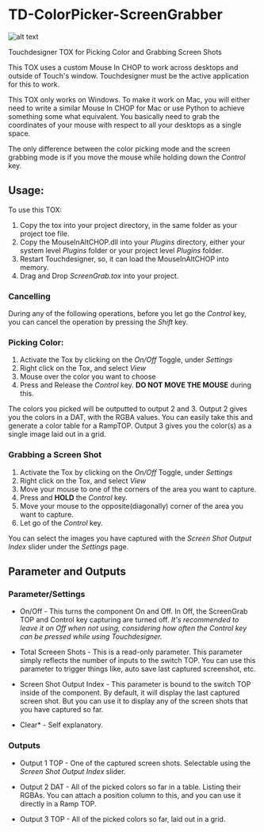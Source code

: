 # TD-ColorPicker-ScreenGrabber
 ![alt text](https://github.com/mourendxu/TD-ColorPicker-ScreenGrabber/blob/master/ScreenGrabber1.0.jpg "Screen Grabber Screen Shot")
 
 Touchdesigner TOX for Picking Color and Grabbing Screen Shots
 
 This TOX uses a custom Mouse In CHOP to work across desktops and outside of Touch's window. Touchdesigner must be the active application for this to work.
 
 This TOX only works on Windows. To make it work on Mac, you will either need to write a similar Mouse In CHOP for Mac or use Python to achieve something some what equivalent. You basically need to grab the coordinates of your mouse with respect to all your desktops as a single space.
 
 The only difference between the color picking mode and the screen grabbing mode is if you move the mouse while holding down the *Control* key.
 
 ## Usage:
 
 To use this TOX:
 1. Copy the tox into your project directory, in the same folder as your project toe file.
 2. Copy the MouseInAltCHOP.dll into your *Plugins* directory, either your system level *Plugins* folder or your project level *Plugins* folder.
 3. Restart Touchdesigner, so, it can load the MouseInAltCHOP into memory.
 4. Drag and Drop *ScreenGrab.tox* into your project.
 
 ### Cancelling
 
 During any of the following operations, before you let go the *Control* key, you can cancel the operation by pressing the *Shift* key.
 
 ### Picking Color:
 
 1. Activate the Tox by clicking on the *On/Off* Toggle, under *Settings*
 2. Right click on the Tox, and select *View*
 3. Mouse over the color you want to choose
 4. Press and Release the *Control* key. **DO NOT MOVE THE MOUSE** during this. 
 
 The colors you picked will be outputted to output 2 and 3. Output 2 gives you the colors in a DAT, with the RGBA values. You can easily take this and generate a color table for a RampTOP. Output 3 gives you the color(s) as a single image laid out in a grid.
 
 
 
 ### Grabbing a Screen Shot
 
 1. Activate the Tox by clicking on the *On/Off* Toggle, under *Settings*
 2. Right click on the Tox, and select *View*
 3. Move your mouse to one of the corners of the area you want to capture.
 4. Press and **HOLD** the *Control* key. 
 5. Move your mouse to the opposite(diagonally) corner of the area you want to capture.
 6. Let go of the *Control* key.
 
 You can select the images you have captured with the *Screen Shot Output Index* slider under the *Settings* page.
 
 
 
 ## Parameter and Outputs
 
 ### Parameter/Settings
 
 * On/Off - This turns the component On and Off. In Off, the ScreenGrab TOP and Control key capturing are turned off. *It's recommended to leave it on Off when not using, considering how often the Control key can be pressed while using Touchdesigner.*
 
 * Total Screeen Shots - This is a read-only parameter. This parameter simply reflects the number of inputs to the switch TOP. You can use this parameter to trigger things like, auto save last captured screenshot, etc.
 
 * Screen Shot Output Index - This parameter is bound to the switch TOP inside of the component. By default, it will display the last captured screen shot. But you can use it to display any of the screen shots that you have captured so far.
 
 * Clear* - Self explanatory. 
 
 
 
 ### Outputs
 
 * Output 1 TOP - One of the captured screen shots. Selectable using the *Screen Shot Output Index* slider.
 
 * Output 2 DAT - All of the picked colors so far in a table. Listing their RGBAs. You can attach a position column to this, and you can use it directly in a Ramp TOP.
 
 * Output 3 TOP - All of the picked colors so far, laid out in a grid.
 
 
 
